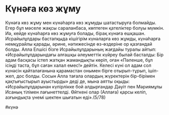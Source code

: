 # Күнәға көз жұму

Күнәға көз жұму мен күнәһарға көз жұмуды шатастыруға болмайды. Егер бұл мәселе жақсы сараланбаса, көптеген қателіктер болуы мүмкін. Иә, кейде күнәһарға көз жұмуға болады, бірақ күнәға ешқашан. Исрайылұлдары бастапқыда кішігірім күнәларға көз жұмды, күнәһарға немқұрайлы қарады, әрине, нәтижесінде өз-өздеріне ор қазғандай болды. 
Алла Елшісі бізге Исрайылұлдарының жағдайы туралы айтып: «Исрайылұлдарындағы алғашқы әлеуметтік күйреу былай басталды: Бір адам басқасы істеп жатқан жамандықты көріп, оған «Пәленше, бұл ісіңді таста, бұл саған халал емес!» дейтін. Келесі күні ол адам сол күнәсін қайталағанына қарамастан онымен бірге отырып-тұрып, ішіп-жеп, дос болды. Сосын Алла тағала олардың жүректерін бір-бірімен қақтығыстырып ауыстырды» деді де, мына аятты оқыды: 
«Исрайылұлдарынан күпірлікке бой алдырғандар Дәуіт пен Мәриямұлы Исаның тілімен лағынеттелді. Өйткені олар (Аллаға) қарсы келіп, азғындықта үнемі шектен шығатын еді».(5/78)

#күнә